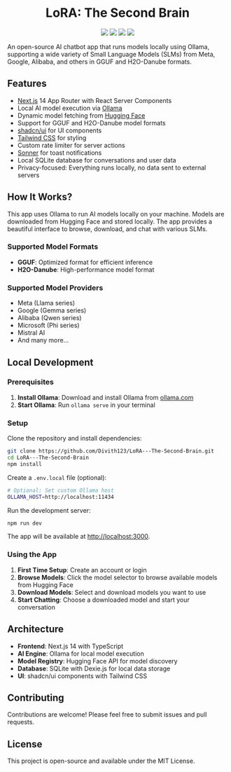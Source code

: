 <h1 align="center">LoRA: The Second Brain</h1>

<p align="center">

<img src ="https://img.shields.io/badge/Next.js-000000.svg?style=for-the-badge&logo=nextdotjs&logoColor=white">
<img src ="https://img.shields.io/badge/TypeScript-3178C6.svg?style=for-the-badge&logo=TypeScript&logoColor=white">
<img src ="https://img.shields.io/badge/Ollama-000000.svg?style=for-the-badge&logo=Ollama&logoColor=white">
<img src ="https://img.shields.io/badge/Hugging_Face-F8F9FA.svg?style=for-the-badge&logo=huggingface&logoColor=black">

</p>

An open-source AI chatbot app that runs models locally using Ollama, supporting a wide variety of Small Language Models (SLMs) from Meta, Google, Alibaba, and others in GGUF and H2O-Danube formats.

## Features

- [Next.js](https://nextjs.org/) 14 App Router with React Server Components
- Local AI model execution via [Ollama](https://ollama.com/)
- Dynamic model fetching from [Hugging Face](https://huggingface.co/)
- Support for GGUF and H2O-Danube model formats
- [shadcn/ui](https://ui.shadcn.com/) for UI components
- [Tailwind CSS](https://tailwindcss.com/) for styling
- Custom rate limiter for server actions
- [Sonner](https://sonner.emilkowal.ski/) for toast notifications
- Local SQLite database for conversations and user data
- Privacy-focused: Everything runs locally, no data sent to external servers

## How It Works?

This app uses Ollama to run AI models locally on your machine. Models are downloaded from Hugging Face and stored locally. The app provides a beautiful interface to browse, download, and chat with various SLMs.

### Supported Model Formats
- **GGUF**: Optimized format for efficient inference
- **H2O-Danube**: High-performance model format

### Supported Model Providers
- Meta (Llama series)
- Google (Gemma series)
- Alibaba (Qwen series)
- Microsoft (Phi series)
- Mistral AI
- And many more...

## Local Development

### Prerequisites

1. **Install Ollama**: Download and install Ollama from [ollama.com](https://ollama.com/)
2. **Start Ollama**: Run `ollama serve` in your terminal

### Setup

Clone the repository and install dependencies:

```bash
git clone https://github.com/Divith123/LoRA---The-Second-Brain.git
cd LoRA---The-Second-Brain
npm install
```

Create a `.env.local` file (optional):

```bash
# Optional: Set custom Ollama host
OLLAMA_HOST=http://localhost:11434
```

Run the development server:

```bash
npm run dev
```

The app will be available at [http://localhost:3000](http://localhost:3000).

### Using the App

1. **First Time Setup**: Create an account or login
2. **Browse Models**: Click the model selector to browse available models from Hugging Face
3. **Download Models**: Select and download models you want to use
4. **Start Chatting**: Choose a downloaded model and start your conversation

## Architecture

- **Frontend**: Next.js 14 with TypeScript
- **AI Engine**: Ollama for local model execution
- **Model Registry**: Hugging Face API for model discovery
- **Database**: SQLite with Dexie.js for local data storage
- **UI**: shadcn/ui components with Tailwind CSS

## Contributing

Contributions are welcome! Please feel free to submit issues and pull requests.

## License

This project is open-source and available under the MIT License.

